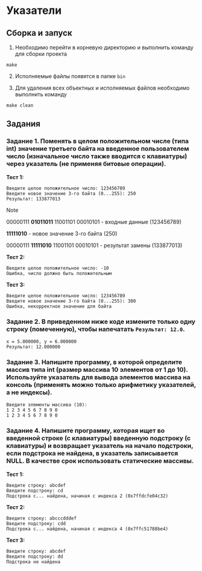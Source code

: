 # Указатели

## Сборка и запуск

1. Необходимо перейти в корневую директорию и выполнить команду для сборки проекта

```
make
```

2. Исполняемые файлы появятся в папке ```bin```

3. Для удаления всех объектных и исполняемых файлов необходимо выполнить команду

```
make clean
```

## Задания

### Задание 1. Поменять в целом положительном числе (типа int) значение третьего байта на введенное пользователем число (изначальное число также вводится с клавиатуры) через указатель (не применяя битовые операции).

**Тест 1:**

```
Введите целое положительное число: 123456789
Введите новое значение 3-го байта (0...255): 250
Результат: 133877013
```

> [!NOTE]
> 00000111 **01011011** 11001101 00010101 - входные данные (123456789)
> 
> **11111010** - новое значение 3-го байта (250)
> 
> 00000111 **11111010** 11001101 00010101 - результат замены (133877013)

**Тест 2:**

```
Введите целое положительное число: -10
Ошибка, число должно быть положительным
```

**Тест 3:**

```
Введите целое положительное число: 123456789
Введите новое значение 3-го байта (0...255): 300
Ошибка, некорректное значение для байта
```

### Задание 2. В приведенном ниже коде измените только одну строку (помеченную), чтобы напечатать ```Результат: 12.0```.

```
x = 5.000000, y = 6.000000
Результат: 12.000000
```

### Задание 3. Напишите программу, в которой определите массив типа int (размер массива 10 элементов от 1 до 10). Используйте указатель для вывода элементов массива на консоль (применять можно только арифметику указателей, а не индексы).

```
Введите элементы массива (10):
1 2 3 4 5 6 7 8 9 0
1 2 3 4 5 6 7 8 9 0
```

### Задание 4. Напишите программу, которая ищет во введенной строке (с клавиатуры) введенную подстроку (с клавиатуры) и возвращает указатель на начало подстроки, если подстрока не найдена, в указатель записывается NULL. В качестве срок использовать статические массивы.

**Тест 1:**

```
Введите строку: abcdef
Введите подстроку: cd
Подстрока c... найдена, начиная с индекса 2 (0x7ffdcfe04c32)
```

**Тест 2:**

```
Введите строку: abcccdddef
Введите подстроку: cdd
Подстрока c... найдена, начиная с индекса 4 (0x7ffc51788be4)
```

**Тест 3:**

```
Введите строку: abcdef
Введите подстроку: dd
Подстрока не найдена
```
